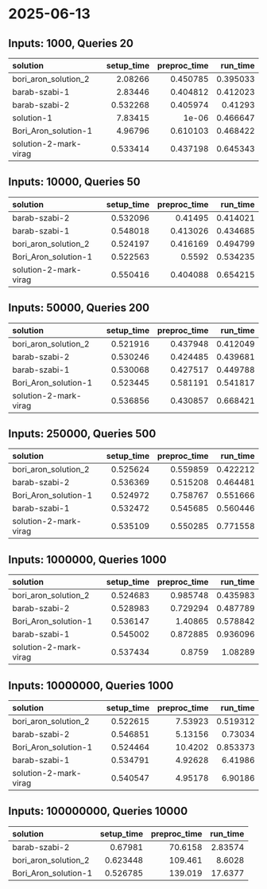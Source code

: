 # 2025-06-13

## Inputs: 1000, Queries 20

| solution              |   setup_time |   preproc_time |   run_time |
|:----------------------|-------------:|---------------:|-----------:|
| bori_aron_solution_2  |     2.08266  |       0.450785 |   0.395033 |
| barab-szabi-1         |     2.83446  |       0.404812 |   0.412023 |
| barab-szabi-2         |     0.532268 |       0.405974 |   0.41293  |
| solution-1            |     7.83415  |       1e-06    |   0.466647 |
| Bori_Aron_solution-1  |     4.96796  |       0.610103 |   0.468422 |
| solution-2-mark-virag |     0.533414 |       0.437198 |   0.645343 |

## Inputs: 10000, Queries 50

| solution              |   setup_time |   preproc_time |   run_time |
|:----------------------|-------------:|---------------:|-----------:|
| barab-szabi-2         |     0.532096 |       0.41495  |   0.414021 |
| barab-szabi-1         |     0.548018 |       0.413026 |   0.434685 |
| bori_aron_solution_2  |     0.524197 |       0.416169 |   0.494799 |
| Bori_Aron_solution-1  |     0.522563 |       0.5592   |   0.534235 |
| solution-2-mark-virag |     0.550416 |       0.404088 |   0.654215 |

## Inputs: 50000, Queries 200

| solution              |   setup_time |   preproc_time |   run_time |
|:----------------------|-------------:|---------------:|-----------:|
| bori_aron_solution_2  |     0.521916 |       0.437948 |   0.412049 |
| barab-szabi-2         |     0.530246 |       0.424485 |   0.439681 |
| barab-szabi-1         |     0.530068 |       0.427517 |   0.449788 |
| Bori_Aron_solution-1  |     0.523445 |       0.581191 |   0.541817 |
| solution-2-mark-virag |     0.536856 |       0.430857 |   0.668421 |

## Inputs: 250000, Queries 500

| solution              |   setup_time |   preproc_time |   run_time |
|:----------------------|-------------:|---------------:|-----------:|
| bori_aron_solution_2  |     0.525624 |       0.559859 |   0.422212 |
| barab-szabi-2         |     0.536369 |       0.515208 |   0.464481 |
| Bori_Aron_solution-1  |     0.524972 |       0.758767 |   0.551666 |
| barab-szabi-1         |     0.532472 |       0.545685 |   0.560446 |
| solution-2-mark-virag |     0.535109 |       0.550285 |   0.771558 |

## Inputs: 1000000, Queries 1000

| solution              |   setup_time |   preproc_time |   run_time |
|:----------------------|-------------:|---------------:|-----------:|
| bori_aron_solution_2  |     0.524683 |       0.985748 |   0.435983 |
| barab-szabi-2         |     0.528983 |       0.729294 |   0.487789 |
| Bori_Aron_solution-1  |     0.536147 |       1.40865  |   0.578842 |
| barab-szabi-1         |     0.545002 |       0.872885 |   0.936096 |
| solution-2-mark-virag |     0.537434 |       0.8759   |   1.08289  |

## Inputs: 10000000, Queries 1000

| solution              |   setup_time |   preproc_time |   run_time |
|:----------------------|-------------:|---------------:|-----------:|
| bori_aron_solution_2  |     0.522615 |        7.53923 |   0.519312 |
| barab-szabi-2         |     0.546851 |        5.13156 |   0.73034  |
| Bori_Aron_solution-1  |     0.524464 |       10.4202  |   0.853373 |
| barab-szabi-1         |     0.534791 |        4.92628 |   6.41986  |
| solution-2-mark-virag |     0.540547 |        4.95178 |   6.90186  |

## Inputs: 100000000, Queries 10000

| solution             |   setup_time |   preproc_time |   run_time |
|:---------------------|-------------:|---------------:|-----------:|
| barab-szabi-2        |     0.67981  |        70.6158 |    2.83574 |
| bori_aron_solution_2 |     0.623448 |       109.461  |    8.6028  |
| Bori_Aron_solution-1 |     0.526785 |       139.019  |   17.6377  |